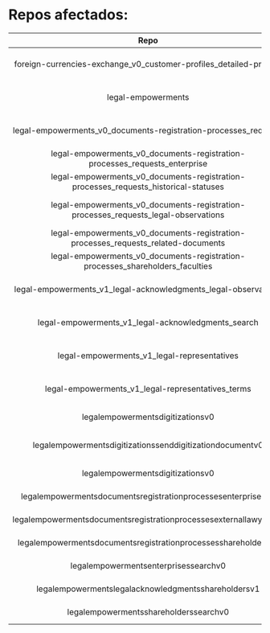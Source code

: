 # Repos afectados:

|Repo|**Dependencia**|Ramas|
|:------:|:----------|:----------:|
|foreign-currencies-exchange_v0_customer-profiles_detailed-profiles|apiWriter|master<br>develop<br>develop_old
|legal-empowerments|apiWriter|master<br>develop<br>develop_old
|legal-empowerments_v0_documents-registration-processes_requests|apiWriter|master<br>develop<br>develop_old
|legal-empowerments_v0_documents-registration-processes_requests_enterprise|apiWriter|develop<br>develop_old
|legal-empowerments_v0_documents-registration-processes_requests_historical-statuses|apiWriter|develop<br>develop_old
|legal-empowerments_v0_documents-registration-processes_requests_legal-observations|apiWriter|master<br>develop<br>develop_old
|legal-empowerments_v0_documents-registration-processes_requests_related-documents|apiWriter|develop<br>develop_old
|legal-empowerments_v0_documents-registration-processes_shareholders_faculties|apiWriter|develop<br>develop_old
|legal-empowerments_v1_legal-acknowledgments_legal-observations|apiWriter|master<br>develop<br>develop_old
|legal-empowerments_v1_legal-acknowledgments_search|apiWriter|master<br>develop<br>develop_old
|legal-empowerments_v1_legal-representatives|apiWriter|master<br>develop<br>develop_old
|legal-empowerments_v1_legal-representatives_terms|apiWriter|master<br>develop<br>develop_old
|legalempowermentsdigitizationsv0|MultipartBody|develop<br>develop_old
|legalempowermentsdigitizationssenddigitizationdocumentv0|restLimitationSize|master<br>develop<br>develop_old
|legalempowermentsdigitizationsv0|restLimitationSize|develop<br>develop_old
|legalempowermentsdocumentsregistrationprocessesenterprisesv0|restLimitationSize|develop<br>develop_old
|legalempowermentsdocumentsregistrationprocessesexternallawyersv0|restLimitationSize|develop<br>develop_old
|legalempowermentsdocumentsregistrationprocessesshareholdersv0|restLimitationSize|develop<br>develop_old
|legalempowermentsenterprisessearchv0|restLimitationSize|develop<br>develop_old
|legalempowermentslegalacknowledgmentsshareholdersv1|restLimitationSize|develop<br>develop_old
|legalempowermentsshareholderssearchv0|restLimitationSize|develop<br>develop_old
